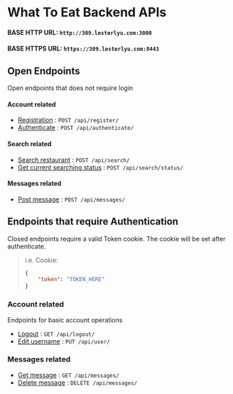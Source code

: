 # What To Eat Backend APIs

#### BASE HTTP URL: `http://309.lesterlyu.com:3000`
#### BASE HTTPS URL: `https://309.lesterlyu.com:8443`

## Open Endpoints

Open endpoints that does not require login

#### Account related
* [Registration](user/register.md) : `POST /api/register/`
* [Authenticate](user/authenticate.md) : `POST /api/authenticate/`

#### Search related
* [Search restaurant](search/search.md) : `POST /api/search/`
* [Get current searching status](search/search-status.md) : `POST /api/search/status/`

#### Messages related
* [Post message](messages/messages-post.md) : `POST /api/messages/`

## Endpoints that require Authentication

Closed endpoints require a valid Token cookie.
The cookie will be set after authenticate.

> i.e. Cookie: 
> ```json
> {
>     "token": "TOKEN_HERE"
> }
> ```

### Account related

Endpoints for basic account operations

* [Logout](user/logout.md) : `GET /api/logout/` 
* [Edit username](user/user-post.md) : `PUT /api/user/` 

### Messages related

* [Get message](messages/message-get.md) : `GET /api/messages/`
* [Delete message](messages/message-delete.md) : `DELETE /api/messages/`




